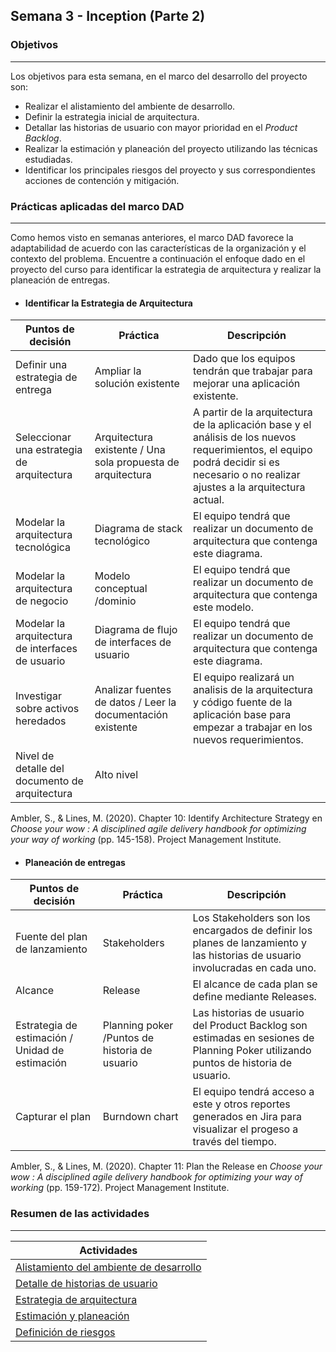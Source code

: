 ## Semana 3 - Inception (Parte 2)

### Objetivos
---

Los objetivos para esta semana, en el marco del desarrollo del proyecto son:

* Realizar el alistamiento del ambiente de desarrollo.
* Definir la estrategia inicial de arquitectura.
* Detallar las historias de usuario con mayor prioridad en el *Product Backlog*.
* Realizar la estimación y planeación del proyecto utilizando las técnicas estudiadas.
* Identificar los principales riesgos del proyecto y sus correspondientes acciones de contención y mitigación.
 
### Prácticas aplicadas del marco DAD
---

Como hemos visto en semanas anteriores, el marco DAD favorece la adaptabilidad de acuerdo con las características de la organización y el contexto del problema. Encuentre a continuación el enfoque dado en el proyecto del curso para identificar la estrategia de arquitectura y realizar la planeación de entregas.

* #### Identificar la Estrategia de Arquitectura

| Puntos de decisión                                        | Práctica                                                    | Descripción |
|--------------------------------------------------|-------------------------------------------------------------|-------------|
| Definir una estrategia de entrega                | Ampliar la solución existente                               | Dado que los equipos tendrán que trabajar para mejorar una aplicación existente.            |
| Seleccionar una estrategia de arquitectura       | Arquitectura existente / Una sola propuesta de arquitectura | A partir de la arquitectura de la aplicación base y el análisis de los nuevos requerimientos, el equipo podrá decidir si es necesario o no realizar ajustes a la arquitectura actual.      |
| Modelar la arquitectura tecnológica              | Diagrama de stack tecnológico                               | El equipo tendrá que realizar un documento de arquitectura que contenga este diagrama.             |
| Modelar la arquitectura de negocio               | Modelo conceptual /dominio                                  | El equipo tendrá que realizar un documento de arquitectura que contenga este modelo.            |
| Modelar la arquitectura de interfaces de usuario | Diagrama de flujo de interfaces de usuario                  | El equipo tendrá que realizar un documento de arquitectura que contenga este diagrama.            |
| Investigar sobre activos heredados               | Analizar fuentes de datos / Leer la documentación existente | El equipo realizará un analisis de la arquitectura y código fuente de la aplicación base para empezar a trabajar en los nuevos requerimientos.            |
| Nivel de detalle del documento de arquitectura    | Alto nivel                                                  |            |

Ambler, S., & Lines, M. (2020). Chapter 10: Identify Architecture Strategy en *Choose your wow : A disciplined agile delivery handbook for optimizing your way of working* (pp. 145-158). Project Management Institute.

* #### Planeación de entregas

| Puntos de decisión                                        | Práctica                                                    | Descripción |
|--------------------------------------------------|-------------------------------------------------------------|-------------|
| Fuente del plan de lanzamiento                   | Stakeholders                                         | Los Stakeholders son los encargados de definir los planes de lanzamiento y las historias de usuario involucradas en cada uno.         |
| Alcance                                          | Release                                                     | El alcance de cada plan se define mediante Releases.            |
| Estrategia de estimación / Unidad de estimación                        | Planning poker /Puntos de historia de usuario                                              | Las historias de usuario del Product Backlog son estimadas en sesiones de Planning Poker utilizando puntos de historia de usuario.            |
| Capturar el plan                                 | Burndown chart                                              | El equipo tendrá acceso a este y otros reportes generados en Jira para visualizar el progeso a través del tiempo.            |

Ambler, S., & Lines, M. (2020). Chapter 11: Plan the Release en *Choose your wow : A disciplined agile delivery handbook for optimizing your way of working* (pp. 159-172). Project Management Institute.


### Resumen de las actividades
---

| Actividades   |
|---------------|
| [Alistamiento del ambiente de desarrollo](https://avargas20.github.io/MISW-Procesos/semanas/inception/semana3/s3_alistamiento)  |
| [Detalle de historias de usuario](https://avargas20.github.io/MISW-Procesos/semanas/inception/semana3/s3_detalle_hu)  |
| [Estrategia de arquitectura](https://avargas20.github.io/MISW-Procesos/semanas/inception/semana3/s3_arquitectura)  |
| [Estimación y planeación](https://avargas20.github.io/MISW-Procesos/semanas/inception/semana3/s3_planeacion)|
| [Definición de riesgos](https://avargas20.github.io/MISW-Procesos/semanas/inception/semana3/s3_riesgos)|
